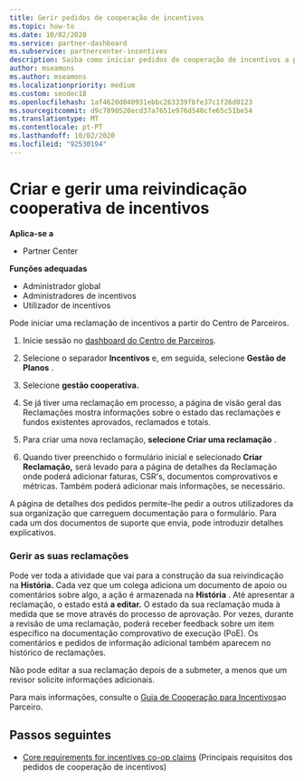 ```yaml
---
title: Gerir pedidos de cooperação de incentivos
ms.topic: how-to
ms.date: 10/02/2020
ms.service: partner-dashboard
ms.subservice: partnercenter-incentives
description: Saiba como iniciar pedidos de cooperação de incentivos a partir do Partner Center. Você pode ver toda a atividade que vai para o edifício da sua reivindicação na História.
author: mseamons
ms.author: mseamons
ms.localizationpriority: medium
ms.custom: seodec18
ms.openlocfilehash: 1af4620d040931ebbc263339fbfe37c1f26d0123
ms.sourcegitcommit: d9c7890520ecd37a7651e976d540cfe65c51be54
ms.translationtype: MT
ms.contentlocale: pt-PT
ms.lasthandoff: 10/02/2020
ms.locfileid: "92530194"
---
```

# <a name="create-and-manage-an-incentives-co-op-claim"></a>Criar e gerir uma reivindicação cooperativa de incentivos

**Aplica-se a**

- Partner Center

**Funções adequadas**

- Administrador global
- Administradores de incentivos
- Utilizador de incentivos

Pode iniciar uma reclamação de incentivos a partir do Centro de Parceiros.

1. Inicie sessão no [dashboard do Centro de Parceiros](https://partner.microsoft.com/dashboard/).

2. Selecione o separador **Incentivos** e, em seguida, selecione **Gestão de Planos** .

3. Selecione **gestão cooperativa.**

4. Se já tiver uma reclamação em processo, a página de visão geral das Reclamações mostra informações sobre o estado das reclamações e fundos existentes aprovados, reclamados e totais.

5. Para criar uma nova reclamação, **selecione Criar uma reclamação** .

6. Quando tiver preenchido o formulário inicial e selecionado **Criar Reclamação,** será levado para a página de detalhes da Reclamação onde poderá adicionar faturas, CSR's, documentos comprovativos e métricas. Também poderá adicionar mais informações, se necessário.

A página de detalhes dos pedidos permite-lhe pedir a outros utilizadores da sua organização que carreguem documentação para o formulário. Para cada um dos documentos de suporte que envia, pode introduzir detalhes explicativos. 

### <a name="manage-your-claims"></a>Gerir as suas reclamações

Pode ver toda a atividade que vai para a construção da sua reivindicação na **História.** Cada vez que um colega adiciona um documento de apoio ou comentários sobre algo, a ação é armazenada na **História** . Até apresentar a reclamação, o estado está **a editar.** O estado da sua reclamação muda à medida que se move através do processo de aprovação. Por vezes, durante a revisão de uma reclamação, poderá receber feedback sobre um item específico na documentação comprovativo de execução (PoE). Os comentários e pedidos de informação adicional também aparecem no histórico de reclamações.

Não pode editar a sua reclamação depois de a submeter, a menos que um revisor solicite informações adicionais.

Para mais informações, consulte o [Guia de Cooperação para Incentivos](https://assetsprod.microsoft.com/co-op-guidebook.pdf)ao Parceiro.

## <a name="next-steps"></a>Passos seguintes

- [Core requirements for incentives co-op claims](core-requirements.md) (Principais requisitos dos pedidos de cooperação de incentivos)